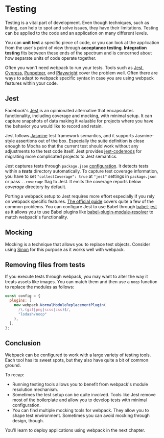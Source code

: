 # Testing

Testing is a vital part of development. Even though techniques, such as linting, can help to spot and solve issues, they have their limitations. Testing can be applied to the code and an application on many different levels.

You can **unit test** a specific piece of code, or you can look at the application from the user's point of view through **acceptance testing**. **Integration testing** fits between these ends of the spectrum and is concerned about how separate units of code operate together.

Often you won't need webpack to run your tests. Tools such as [Jest](https://jestjs.io/), [Cypress](https://www.cypress.io/), [Puppeteer](https://pptr.dev/), and [Playwright](https://playwright.dev/) cover the problem well. Often there are ways to adapt to webpack specific syntax in case you are using webpack features within your code.

## Jest

Facebook's [Jest](https://facebook.github.io/jest/) is an opinionated alternative that encapsulates functionality, including coverage and mocking, with minimal setup. It can capture snapshots of data making it valuable for projects where you have the behavior you would like to record and retain.

Jest follows [Jasmine](https://www.npmjs.com/package/jasmine) test framework semantics, and it supports Jasmine-style assertions out of the box. Especially the suite definition is close enough to Mocha so that the current test should work without any adjustments to the test code itself. Jest provides [jest-codemods](https://www.npmjs.com/package/jest-codemods) for migrating more complicated projects to Jest semantics.

Jest captures tests through `package.json` [configuration](https://facebook.github.io/jest/docs/en/configuration.html). It detects tests within a _**tests**_ directory automatically. To capture test coverage information, you have to set `"collectCoverage": true` at `"jest"` settings in `package.json` or pass `--coverage` flag to Jest. It emits the coverage reports below _coverage_ directory by default.

Porting a webpack setup to Jest requires more effort especially if you rely on webpack specific features. [The official guide](https://jestjs.io/docs/webpack) covers quite a few of the common problems. You can configure Jest to use Babel through [babel-jest](https://www.npmjs.com/package/babel-jest) as it allows you to use Babel plugins like [babel-plugin-module-resolver](https://www.npmjs.com/package/babel-plugin-module-resolver) to match webpack's functionality.

## Mocking

Mocking is a technique that allows you to replace test objects. Consider using [Sinon](https://www.npmjs.com/package/sinon) for this purpose as it works well with webpack.

## Removing files from tests

If you execute tests through webpack, you may want to alter the way it treats assets like images. You can match them and then use a `noop` function to replace the modules as follows:

```javascript
const config = {
  plugins: [
    new webpack.NormalModuleReplacementPlugin(
      /\.(gif|png|scss|css)$/,
      "lodash/noop"
    ),
  ],
};
```

## Conclusion

Webpack can be configured to work with a large variety of testing tools. Each tool has its sweet spots, but they also have quite a bit of common ground.

To recap:

- Running testing tools allows you to benefit from webpack's module resolution mechanism.
- Sometimes the test setup can be quite involved. Tools like Jest remove most of the boilerplate and allow you to develop tests with minimal configuration.
- You can find multiple mocking tools for webpack. They allow you to shape test environment. Sometimes you can avoid mocking through design, though.

You'll learn to deploy applications using webpack in the next chapter.
